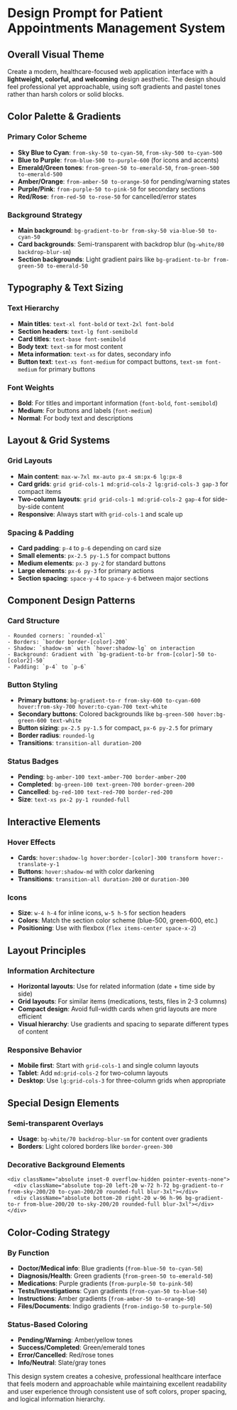 # Design Prompt for Patient Appointments Management System

## Overall Visual Theme

Create a modern, healthcare-focused web application interface with a **lightweight, colorful, and welcoming** design aesthetic. The design should feel professional yet approachable, using soft gradients and pastel tones rather than harsh colors or solid blocks.

## Color Palette & Gradients

### Primary Color Scheme
- **Sky Blue to Cyan**: `from-sky-50 to-cyan-50`, `from-sky-500 to-cyan-500`
- **Blue to Purple**: `from-blue-500 to-purple-600` (for icons and accents)
- **Emerald/Green tones**: `from-green-50 to-emerald-50`, `from-green-500 to-emerald-500`
- **Amber/Orange**: `from-amber-50 to-orange-50` for pending/warning states
- **Purple/Pink**: `from-purple-50 to-pink-50` for secondary sections
- **Red/Rose**: `from-red-50 to-rose-50` for cancelled/error states

### Background Strategy
- **Main background**: `bg-gradient-to-br from-sky-50 via-blue-50 to-cyan-50`
- **Card backgrounds**: Semi-transparent with backdrop blur (`bg-white/80 backdrop-blur-sm`)
- **Section backgrounds**: Light gradient pairs like `bg-gradient-to-br from-green-50 to-emerald-50`

## Typography & Text Sizing

### Text Hierarchy
- **Main titles**: `text-xl font-bold` or `text-2xl font-bold`
- **Section headers**: `text-lg font-semibold` 
- **Card titles**: `text-base font-semibold`
- **Body text**: `text-sm` for most content
- **Meta information**: `text-xs` for dates, secondary info
- **Button text**: `text-xs font-medium` for compact buttons, `text-sm font-medium` for primary buttons

### Font Weights
- **Bold**: For titles and important information (`font-bold`, `font-semibold`)
- **Medium**: For buttons and labels (`font-medium`)
- **Normal**: For body text and descriptions

## Layout & Grid Systems

### Grid Layouts
- **Main content**: `max-w-7xl mx-auto px-4 sm:px-6 lg:px-8`
- **Card grids**: `grid grid-cols-1 md:grid-cols-2 lg:grid-cols-3 gap-3` for compact items
- **Two-column layouts**: `grid grid-cols-1 md:grid-cols-2 gap-4` for side-by-side content
- **Responsive**: Always start with `grid-cols-1` and scale up

### Spacing & Padding
- **Card padding**: `p-4` to `p-6` depending on card size
- **Small elements**: `px-2.5 py-1.5` for compact buttons
- **Medium elements**: `px-3 py-2` for standard buttons
- **Large elements**: `px-6 py-3` for primary actions
- **Section spacing**: `space-y-4` to `space-y-6` between major sections

## Component Design Patterns

### Card Structure
```
- Rounded corners: `rounded-xl`
- Borders: `border border-[color]-200`
- Shadow: `shadow-sm` with `hover:shadow-lg` on interaction
- Background: Gradient with `bg-gradient-to-br from-[color]-50 to-[color2]-50`
- Padding: `p-4` to `p-6`
```

### Button Styling
- **Primary buttons**: `bg-gradient-to-r from-sky-600 to-cyan-600 hover:from-sky-700 hover:to-cyan-700 text-white`
- **Secondary buttons**: Colored backgrounds like `bg-green-500 hover:bg-green-600 text-white`
- **Button sizing**: `px-2.5 py-1.5` for compact, `px-6 py-2.5` for primary
- **Border radius**: `rounded-lg`
- **Transitions**: `transition-all duration-200`

### Status Badges
- **Pending**: `bg-amber-100 text-amber-700 border-amber-200`
- **Completed**: `bg-green-100 text-green-700 border-green-200`
- **Cancelled**: `bg-red-100 text-red-700 border-red-200`
- **Size**: `text-xs px-2 py-1 rounded-full`

## Interactive Elements

### Hover Effects
- **Cards**: `hover:shadow-lg hover:border-[color]-300 transform hover:-translate-y-1`
- **Buttons**: `hover:shadow-md` with color darkening
- **Transitions**: `transition-all duration-200` or `duration-300`

### Icons
- **Size**: `w-4 h-4` for inline icons, `w-5 h-5` for section headers
- **Colors**: Match the section color scheme (blue-500, green-600, etc.)
- **Positioning**: Use with flexbox (`flex items-center space-x-2`)

## Layout Principles

### Information Architecture
- **Horizontal layouts**: Use for related information (date + time side by side)
- **Grid layouts**: For similar items (medications, tests, files in 2-3 columns)
- **Compact design**: Avoid full-width cards when grid layouts are more efficient
- **Visual hierarchy**: Use gradients and spacing to separate different types of content

### Responsive Behavior
- **Mobile first**: Start with `grid-cols-1` and single column layouts
- **Tablet**: Add `md:grid-cols-2` for two-column layouts
- **Desktop**: Use `lg:grid-cols-3` for three-column grids when appropriate

## Special Design Elements

### Semi-transparent Overlays
- **Usage**: `bg-white/70 backdrop-blur-sm` for content over gradients
- **Borders**: Light colored borders like `border-green-300`

### Decorative Background Elements
```
<div className="absolute inset-0 overflow-hidden pointer-events-none">
  <div className="absolute top-20 left-20 w-72 h-72 bg-gradient-to-r from-sky-200/20 to-cyan-200/20 rounded-full blur-3xl"></div>
  <div className="absolute bottom-20 right-20 w-96 h-96 bg-gradient-to-r from-blue-200/20 to-sky-200/20 rounded-full blur-3xl"></div>
</div>
```

## Color-Coding Strategy

### By Function
- **Doctor/Medical info**: Blue gradients (`from-blue-50 to-cyan-50`)
- **Diagnosis/Health**: Green gradients (`from-green-50 to-emerald-50`)
- **Medications**: Purple gradients (`from-purple-50 to-pink-50`)
- **Tests/Investigations**: Cyan gradients (`from-cyan-50 to-blue-50`)
- **Instructions**: Amber gradients (`from-amber-50 to-orange-50`)
- **Files/Documents**: Indigo gradients (`from-indigo-50 to-purple-50`)

### Status-Based Coloring
- **Pending/Warning**: Amber/yellow tones
- **Success/Completed**: Green/emerald tones
- **Error/Cancelled**: Red/rose tones
- **Info/Neutral**: Slate/gray tones

This design system creates a cohesive, professional healthcare interface that feels modern and approachable while maintaining excellent readability and user experience through consistent use of soft colors, proper spacing, and logical information hierarchy.